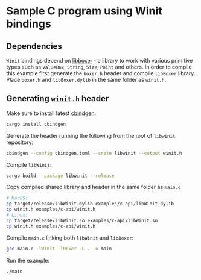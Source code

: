 # Sample C program using Winit bindings

## Dependencies

`Winit` bindings depend on [libboxer](https://github.com/feenkcom/libboxer) - a library to work with various primitive types such as `ValueBox`, `String`, `Size`, `Point` and others.
In order to compile this example first generate the `boxer.h` header and compile `libBoxer` library. Place `boxer.h` and `libBoxer.dylib` in the same folder as `winit.h`.

## Generating `winit.h` header

Make sure to install latest [cbindgen](https://github.com/eqrion/cbindgen):
```bash
cargo install cbindgen
```

Generate the header running the following from the root of `libwinit` repository:
```bash
cbindgen --config cbindgen.toml --crate libwinit --output winit.h
```

Compile `libWinit`:
```bash
cargo build --package libwinit --release
```

Copy compiled shared library and header in the same folder as `main.c`
```bash
# MacOS:
cp target/release/libWinit.dylib examples/c-api/libWinit.dylib
cp winit.h examples/c-api/winit.h
# Linux:
cp target/release/libWinit.so examples/c-api/libWinit.so
cp winit.h examples/c-api/winit.h
```

Compile `main.c` linking both `libWinit` and `libBoxer`:
```bash
gcc main.c -lWinit -lBoxer -L . -o main
```

Run the example:
```bash
./main
```